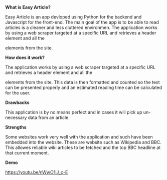 **What is Easy Article?**

Easy Article is an app devloped using Python for the backend and Javascript for the front-end. The main goal of the app is to be able to read articles is a cleaner and less cluttered environmen. The application works by using a web scraper targeted at a
specific URL and retrieves a header element and all the <p> elements from the site.

**How does it work?**

The application works by using a web scraper targeted at a specific URL and retrieves a header element and all the <p> elements from the site. This data is then formatted and counted so the text can be presented properly and an estimated reading time
can be calculated for the user.

**Drawbacks**

This application is by no means perfect and in cases it will pick up un-necessary data from an article.

**Strengths**

Some websites work very well with the application and such have been embedded into the website. These are website such as Wikipedia and BBC. This allowes reliable wiki articles to be fetched and the top BBC headline at that current moment.

**Demo**

https://youtu.be/nWwO1iJ_c-E
